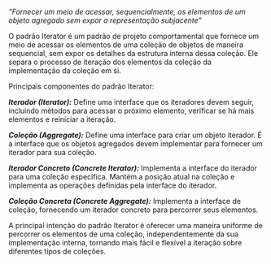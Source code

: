 *“Fornecer um meio de acessar, sequencialmente, os elementos de um objeto agregado sem expor a representação subjacente”*

O padrão Iterator é um padrão de projeto comportamental que fornece um meio de acessar os elementos de uma coleção de objetos de maneira sequencial, sem expor os detalhes da estrutura interna dessa coleção. Ele separa o processo de iteração dos elementos da coleção da implementação da coleção em si.

Principais componentes do padrão Iterator:

***Iterador (Iterator):*** Define uma interface que os iteradores devem seguir, incluindo métodos para acessar o próximo elemento, verificar se há mais elementos e reiniciar a iteração.

***Coleção (Aggregate):*** Define uma interface para criar um objeto iterador. É a interface que os objetos agregados devem implementar para fornecer um iterador para sua coleção.

***Iterador Concreto (Concrete Iterator):*** Implementa a interface do iterador para uma coleção específica. Mantém a posição atual na coleção e implementa as operações definidas pela interface do iterador.

***Coleção Concreta (Concrete Aggregate):*** Implementa a interface de coleção, fornecendo um iterador concreto para percorrer seus elementos.

A principal intenção do padrão Iterator é oferecer uma maneira uniforme de percorrer os elementos de uma coleção, independentemente da sua implementação interna, tornando mais fácil e flexível a iteração sobre diferentes tipos de coleções.

